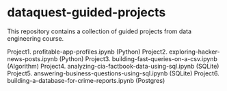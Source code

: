 # dataquest-guided-projects

This repository contains a collection of guided projects from data engineering course.

Project1. profitable-app-profiles.ipynb (Python)
Project2. exploring-hacker-news-posts.ipynb (Python)
Project3. building-fast-queries-on-a-csv.ipynb (Algorithm)
Project4. analyzing-cia-factbook-data-using-sql.ipynb (SQLite)
Project5. answering-business-questions-using-sql.ipynb (SQLite)
Project6. building-a-database-for-crime-reports.ipynb (Postgres)
